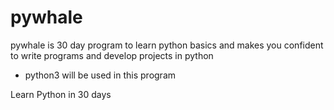 # pywhale

pywhale is 30 day program to learn python basics and makes you confident to write programs and develop projects in python

* python3 will be used in this program

Learn Python in 30 days
